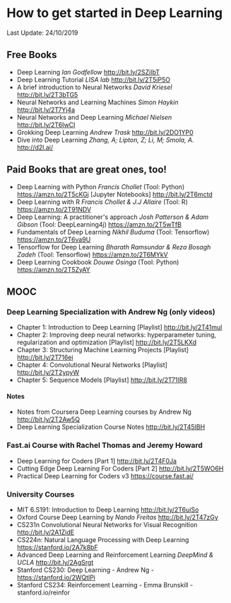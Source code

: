 # How to get started in Deep Learning
Last Update: 24/10/2019

## Free Books
* Deep Learning _Ian Godfellow_ http://bit.ly/2SZiIbT
* Deep Learning Tutorial _LISA lab_ http://bit.ly/2T5iP5O
* A brief introduction to Neural Networks _David Kriesel_ http://bit.ly/2T3bTG5
* Neural Networks and Learning Machines _Simon Haykin_ http://bit.ly/2T7Yj4a
* Neural Networks and Deep Learning _Michael Nielsen_   http://bit.ly/2T6IwCI
* Grokking Deep Learning _Andrew Trask_ http://bit.ly/2DO1YP0
* Dive into Deep Learning _Zhang, A; Lipton, Z; Li, M; Smola, A._ http://d2l.ai/

## Paid Books that are great ones, too!
* Deep Learning with Python _Francis Chollet_ (Tool: Python) https://amzn.to/2T5cKGj [Jupyter Notebooks] http://bit.ly/2T6mctd
* Deep Learning with R _Francis Chollet & J.J Allaire_ (Tool: R) https://amzn.to/2T91NDV
* Deep Learning: A practitioner's approach _Josh Patterson & Adam Gibson_ (Tool: DeepLearning4j)  https://amzn.to/2T5wTfB
* Fundamentals of Deep Learning _Nikhil Buduma_ (Tool: Tensorflow) https://amzn.to/2T6va9U
* Tensorflow for Deep Learning _Bharath Ramsundar & Reza Bosagh Zadeh_ (Tool: Tensorflow) https://amzn.to/2T6MYkV
* Deep Learning Cookbook _Douwe Osinga_ (Tool: Python) https://amzn.to/2T5ZyAY

## MOOC
### Deep Learning Specialization with Andrew Ng (only videos)
* Chapter 1: Introduction to Deep Learning [Playlist] http://bit.ly/2T41mul
* Chapter 2: Improving deep neural networks: hyperparameter tuning, regularization and optimization [Playlist] http://bit.ly/2T5LKXd
* Chapter 3: Structuring Machine Learning Projects [Playlist] http://bit.ly/2T716ei
* Chapter 4: Convolutional Neural Networks [Playlist] http://bit.ly/2T2ypyW
* Chapter 5: Sequence Models [Playlist] http://bit.ly/2T71IR8

#### Notes 
* Notes from Coursera Deep Learning courses by Andrew Ng http://bit.ly/2T2Aw5Q
* Deep Learning Specialization Course Notes http://bit.ly/2T45IBH

### Fast.ai Course with Rachel Thomas and Jeremy Howard 
* Deep Learning for Coders [Part 1] http://bit.ly/2T4F0Ja
* Cutting Edge Deep Learning For Coders [Part 2] http://bit.ly/2T5WO6H
* Practical Deep Learning for Coders v3 https://course.fast.ai/

### University Courses
* MIT 6.S191: Introduction to Deep Learning http://bit.ly/2T6uiSo
* Oxford Course Deep Learning by _Nando Freitas_ http://bit.ly/2T47zGy
* CS231n Convolutional Neural Networks for Visual Recognition http://bit.ly/2A1ZidE
* CS224n: Natural Language Processing with Deep Learning https://stanford.io/2A7k8bF
* Advanced Deep Learning and Reinforcement Learning _DeepMind & UCLA_ http://bit.ly/2AgSrgt
* Stanford CS230: Deep Learning - Andrew Ng - https://stanford.io/2WQtlPi
* Stanford CS234: Reinforcement Learning - Emma Brunskill - stanford.io/reinfor
